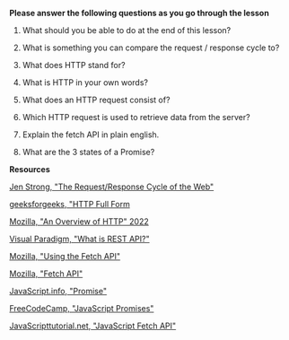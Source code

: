 **Please answer the following questions as you go through the lesson**

1. What should you be able to do at the end of this lesson?



2. What is something you can compare the request / response cycle to?



3. What does HTTP stand for?



4. What is HTTP in your own words?



5. What does an HTTP request consist of?



6. Which HTTP request is used to retrieve data from the server?



7. Explain the fetch API in plain english. 


8. What are the 3 states of a Promise?

**Resources**

[Jen Strong, "The Request/Response Cycle of the Web"](https://medium.com/@jen_strong/the-request-response-cycle-of-the-web-1b7e206e9047)

[ geeksforgeeks, "HTTP Full Form](https://www.geeksforgeeks.org/http-full-form/)

[ Mozilla, "An Overview of HTTP" 2022](https://developer.mozilla.org/en-US/docs/Web/HTTP/Overview/)

[Visual Paradigm, "What is REST API?"](https://www.visual-paradigm.com/guide/development/what-is-rest-api/)

[Mozilla, "Using the Fetch API"](https://developer.mozilla.org/en-US/docs/Web/API/Fetch_API/Using_Fetch)

[Mozilla, "Fetch API"](https://developer.mozilla.org/en-US/docs/Web/API/Fetch_API/Using_Fetch)

[JavaScript.info, "Promise"](https://javascript.info/promise-basics)

[FreeCodeCamp, "JavaScript Promises"](https://www.freecodecamp.org/news/javascript-promise-methods/)

[JavaScripttutorial.net, "JavaScript Fetch API"](https://www.javascripttutorial.net/javascript-fetch-api/)